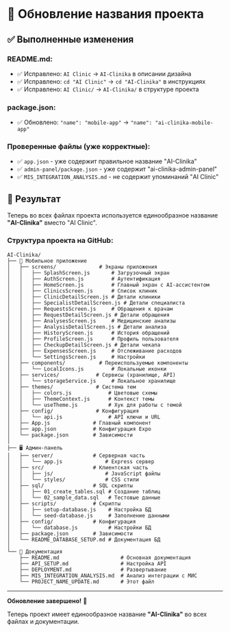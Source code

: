 # 📝 Обновление названия проекта

## ✅ Выполненные изменения

### **README.md:**
- ✅ Исправлено: `AI Clinic` → `AI-Clinika` в описании дизайна
- ✅ Исправлено: `cd "AI Clinic"` → `cd "AI-Clinika"` в инструкциях
- ✅ Исправлено: `AI Clinic/` → `AI-Clinika/` в структуре проекта

### **package.json:**
- ✅ Обновлено: `"name": "mobile-app"` → `"name": "ai-clinika-mobile-app"`

### **Проверенные файлы (уже корректные):**
- ✅ `app.json` - уже содержит правильное название "AI-Clinika"
- ✅ `admin-panel/package.json` - уже содержит "ai-clinika-admin-panel"
- ✅ `MIS_INTEGRATION_ANALYSIS.md` - не содержит упоминаний "AI Clinic"

## 🎯 Результат

Теперь во всех файлах проекта используется единообразное название **"AI-Clinika"** вместо "AI Clinic".

### **Структура проекта на GitHub:**
```
AI-Clinika/
├── 📱 Мобильное приложение
│   ├── screens/              # Экраны приложения
│   │   ├── SplashScreen.js       # Загрузочный экран
│   │   ├── AuthScreen.js         # Аутентификация
│   │   ├── HomeScreen.js         # Главный экран с AI-ассистентом
│   │   ├── ClinicsScreen.js      # Список клиник
│   │   ├── ClinicDetailScreen.js # Детали клиники
│   │   ├── SpecialistDetailScreen.js # Детали специалиста
│   │   ├── RequestsScreen.js     # Обращения к врачам
│   │   ├── RequestDetailScreen.js # Детали обращения
│   │   ├── AnalysesScreen.js     # Медицинские анализы
│   │   ├── AnalysisDetailScreen.js # Детали анализа
│   │   ├── HistoryScreen.js      # История обращений
│   │   ├── ProfileScreen.js      # Профиль пользователя
│   │   ├── CheckupDetailScreen.js # Детали чекапа
│   │   ├── ExpensesScreen.js     # Отслеживание расходов
│   │   └── SettingsScreen.js     # Настройки
│   ├── components/           # Переиспользуемые компоненты
│   │   └── LocalIcons.js         # Локальные иконки
│   ├── services/            # Сервисы (хранилище, API)
│   │   └── storageService.js     # Локальное хранилище
│   ├── themes/              # Система тем
│   │   ├── colors.js            # Цветовые схемы
│   │   ├── ThemeContext.js      # Контекст темы
│   │   └── useTheme.js          # Хук для работы с темой
│   ├── config/              # Конфигурация
│   │   └── api.js               # API ключи и URL
│   ├── App.js              # Главный компонент
│   ├── app.json            # Конфигурация Expo
│   └── package.json        # Зависимости
│
├── 🖥️ Админ-панель
│   ├── server/             # Серверная часть
│   │   └── app.js              # Express сервер
│   ├── src/                # Клиентская часть
│   │   ├── js/                 # JavaScript файлы
│   │   └── styles/             # CSS стили
│   ├── sql/                # SQL скрипты
│   │   ├── 01_create_tables.sql # Создание таблиц
│   │   └── 02_sample_data.sql   # Тестовые данные
│   ├── scripts/            # Скрипты
│   │   ├── setup-database.js    # Настройка БД
│   │   └── seed-database.js     # Заполнение данными
│   ├── config/             # Конфигурация
│   │   └── database.js          # Настройки БД
│   ├── package.json        # Зависимости
│   └── README_DATABASE_SETUP.md # Документация БД
│
└── 📄 Документация
    ├── README.md                    # Основная документация
    ├── API_SETUP.md                 # Настройка API
    ├── DEPLOYMENT.md                # Развертывание
    ├── MIS_INTEGRATION_ANALYSIS.md  # Анализ интеграции с МИС
    └── PROJECT_NAME_UPDATE.md       # Этот файл
```

---

**Обновление завершено!** 🎉

Теперь проект имеет единообразное название **"AI-Clinika"** во всех файлах и документации.
